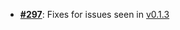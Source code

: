   -  [**#297**](https://github.com/anoma/nspec/pull/297): Fixes for issues seen in [v0.1.3](https://specs.anoma.net/v0.1.3/ )
